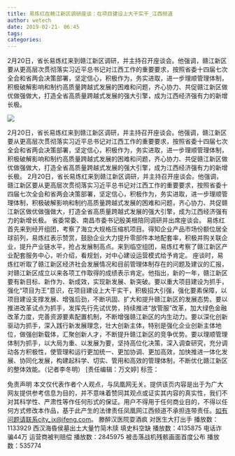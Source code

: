 ```yaml
---
title: 易炼红在赣江新区调研座谈：在项目建设上大干实干_江西频道
author: wetech
date: 2019-02-21- 06:45
tags: 
categories: 
---
```

2月20日，省长易炼红来到赣江新区调研，并主持召开座谈会。他强调，赣江新区要从更高层次贯彻落实习近平总书记对江西工作的重要要求，按照省委十四届七次全会和省两会决策部署，坚定信心，积极作为，务实进取，进一步理顺管理体制，积极破解影响和制约高质量跨越式发展的困难和问题，齐心协力、共促赣江新区做优做强做大，打造全省高质量跨越式发展的强大引擎，成为江西经济强有力的新增长极。
<!-- more -->
                
<img align="center" border="0" src="http://p2.ifengimg.com/a/2016/0810/204c433878d5cf9size1_w16_h16.png" />
                
                
            
2月20日，省长易炼红来到赣江新区调研，并主持召开座谈会。他强调，赣江新区要从更高层次贯彻落实习近平总书记对江西工作的重要要求，按照省委十四届七次全会和省两会决策部署，坚定信心，积极作为，务实进取，进一步理顺管理体制，积极破解影响和制约高质量跨越式发展的困难和问题，齐心协力、共促赣江新区做优做强做大，打造全省高质量跨越式发展的强大引擎，成为江西经济强有力的新增长极。
2月20日，省长易炼红来到赣江新区调研，并主持召开座谈会。他强调，赣江新区要从更高层次贯彻落实习近平总书记对江西工作的重要要求，按照省委十四届七次全会和省两会决策部署，坚定信心，积极作为，务实进取，进一步理顺管理体制，积极破解影响和制约高质量跨越式发展的困难和问题，齐心协力、共促赣江新区做优做强做大，打造全省高质量跨越式发展的强大引擎，成为江西经济强有力的新增长极。
省委常委、南昌市委书记殷美根陪同调研并出席座谈会。
易炼红首先来到经开组团，考察了海立大规格压缩机项目。得知企业产品市场份额位居全球前列，易炼红表示赞赏，鼓励企业大力提升零部件本地配套率，积极并购关联企业，提升产业链水平，抢占发展制高点。来到临空组团，易炼红考察了赣江新区产业配套服务中心，听介绍，看规划，对中心建设运营模式给予肯定。
座谈时，易炼红听取了赣江新区经济社会发展情况和目前管理体制存在的问题及建议的汇报，对赣江新区成立以来各项工作取得的成绩表示肯定。他指出，新的一年，赣江新区要有新目标、新作为、新成效，实现新发展、新突破。要以重大项目建设为抓手，强化“项目为王”意识，在项目建设上大干实干，积极招大引强，强化要素保障，以项目建设支撑发展、增强后劲，不断巩固、扩大和提升赣江新区的发展态势。要以推进改革试点为抓手，发挥先行先试优势，持续推进“放管服”改革，加大绿色金融改革力度，完善资源要素配置机制，不断增强赣江新区的内生动力。要以深化创新驱动为抓手，深入践行新发展理念，壮大创新主体，特别是强化企业创新主体地位，做强创新载体，汇聚创新人才，不断提升赣江新区的竞争优势。要以理顺管理体制为抓手，以大局为重、以发展为要，坚持高位化决策，深入调查研究，充分调动各方积极性，使管理和运行更加统一、更加协调、更加高效，加快推进一体化发展、协同化发展，构建起科学、切实、管用和高效的管理体制，不断优化赣江新区的整体效能。（记者李冬明）
[责任编辑：万文婷]
标签：
             
免责声明
本文仅代表作者个人观点，与凤凰网无关。提供该页内容是出于为广大网友提供参考信息为目的，并不意味着赞同其观点或证实其内容的真实性，我们不对其科学性、严肃性等作任何形式的保证。用户不得用于任何商业目的，不得以任何方式修改本作品，基于此产生的法律责任凤凰网江西频道不承担连带责任。如有问题请联系city_jx@ifeng.com。
滕醉汉医院耍酒疯 对医生大打出手
播放数：1133929
西汉海昏侯墓出土大量竹简木牍 填史料空缺
播放数：4135875
电话诈骗44万 运营商被判赔偿
播放数：2845975
被击落战机残骸画面首度公布
播放数：535774
